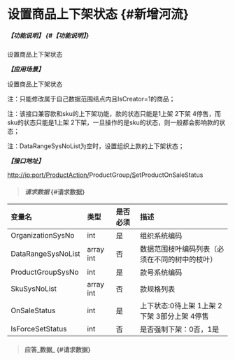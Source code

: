 # 设置商品上下架状态 {#新增河流}

##### _【功能说明】_ {#【功能说明】}

设置商品上下架状态

_**【应用场景】**_

设置商品上下架状态

注：只能修改属于自己数据范围结点内且IsCreator=1的商品；

注：该接口兼容款和sku的上下架功能，款的状态只能是1上架 2下架 4停售，而sku的状态只能是1上架 2下架，一旦操作的是sku的状态，则一般都会影响款的状态；

注：DataRangeSysNoList为空时，设置组织上款的上下架状态；

_**【接口地址】**_

[http://ip:port/ProductAction/](http://ip:port/HMAction/River/AddRiver)ProductGroup[/S](http://ip:port/HMAction/River/AddRiver)etProductOnSaleStatus

> #### _请求数据_ {#请求数据}

| 变量名 | 类型 | 是否必须 | 描述 |
| :--- | :--- | :--- | :--- |
| OrganizationSysNo | int | 是 | 组织系统编码 |
| DataRangeSysNoList | array int | 否 | 数据范围枝叶编码列表（必须在不同的树中的枝叶） |
| ProductGroupSysNo | int | 是 | 款号系统编码 |
| SkuSysNoList | array int | 否 | 款规格列表 |
| OnSaleStatus | int | 是 | 上下状态:0待上架 1上架 2下架 3部分上架 4停售 |
| IsForceSetStatus | int | 否 | 是否强制下架：0否，1是 |

> #### 应答_数据_ {#请求数据}



